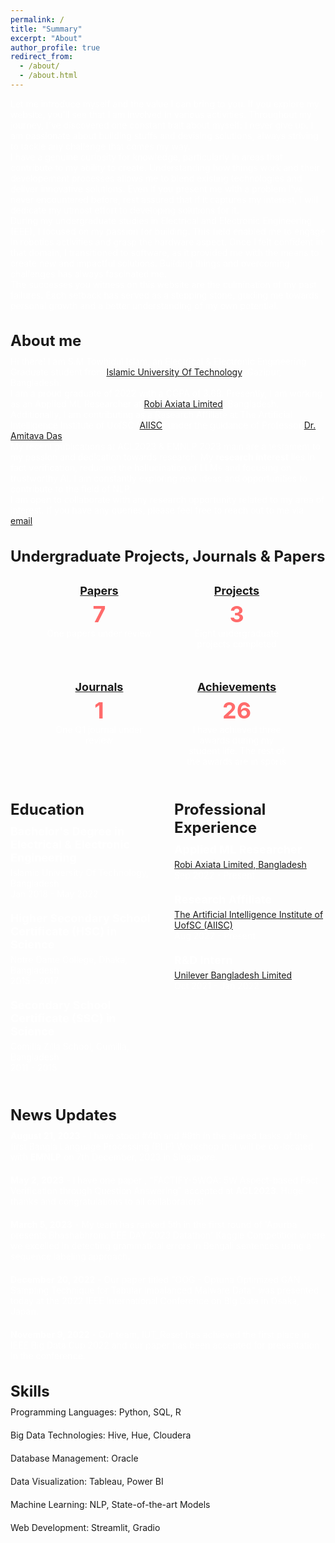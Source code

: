 ```yaml
---
permalink: /
title: "Summary"
excerpt: "About"
author_profile: true
redirect_from: 
  - /about/
  - /about.html
---
```

<!-- ## About me -->
<!-- ## Summary -->
Let me introduce myself and the value I can bring to you. If you explore my website, you'll see that I am involved in various activities. Throughout my journey, I've discovered one constant trait about myself: I never give up. I am passionate about building stuffs and devising solutions, always striving to tackle any challenge that comes my way.

I have a genuine curiosity for knowledge, particularly in areas that contribute to my ability to create. Understanding how things work and their developement processes allows me to blend existing technologies and deliver innovative solutions. Even if you present me with a problem I've never encountered before, rest assured that if it captures my interest, I will dedicate my utmost effort to developing solutions for it.

During my undergraduate studies in Electrical and Electronic Engineering (EEE), I focused on my passion for building. This field enabled me to engage in robotics activities and grasp the hardware aspect. Once I felt confident in that domain, I transitioned to software, as it provided me with the means to create new and impactful solutions. Building things and overcoming challenges has always fascinated me.

The successes you witness on this website are the culmination of my past failures. Each setback has served as a stepping stone, guiding me towards personal growth and a better understanding of my own potential. 


## About me
Hi there! I am S.M Towhidul Islam, an Electrical & Electronic Engineering Graduate student from [Islamic University Of Technology](https://www.iutoic-dhaka.edu/), Gazipur, Bangladesh. 

I am a proud graduate of 2022 with a CGPA of 3.68. Presently, I am working as an Applied ML Researcher at [Robi Axiata Limited](https://www.robi.com.bd/en), Bangladesh. Additionally, I am contributing as a Research Affiliate at The Artificial Intelligence Institute of UofSC ([AIISC](https://aiisc.ai/)) under the guidance of Professor [Dr. Amitava Das](https://scholar.google.com/citations?hl=en&user=HYpfhaEAAAAJ&view_op=list_works&sortby=pubdate).

My recent publications at ACL2023 & EMNLP 2023 main are a testament to my passion and dedication towards research. My <b>research interest</b> lies in fact verification, reducing the hallucination of LLMs and focusing on trustworthy AI. I am constantly exploring new ideas and opportunities to contribute to the field of NLP.

I am open to collaborate with any research opportunity related to my area of interest. If you have any queries, please feel free to reach out to me via [email](towhidulislam@iut-dhaka.edu).

## Undergraduate Projects, Journals & Papers
<div class="counter-container">
  <div class="counter-card">
    <h3><a href="/publications/">Papers</a></h3>
    <p class="count">7</p>
    <p>One papers under review</p>
  </div>
  <div class="counter-card">
    <h3><a href="/portfolio/">Projects</a></h3>
    <p class="count">3</p>
    <p>Eight undergraduate projects completed</p>
  </div>
  <div class="counter-card">
    <h3><a href="/publications/">Journals</a></h3> 
    <p class="count">1</p>
    <p>One Q1 journal under review</p>
  </div>
  <div class="counter-card">
    <h3><a href="/awards/">Achievements</a></h3>
    <p class="count">26</p>
    <p>I have achieved three awards during my student life. The rest of the awards are in sports</p>
  </div>
</div>

<style>
.counter-container {
  display: flex;
  flex-wrap: wrap;
  justify-content: center;
  gap: 10px;
}

.counter-card {
  flex-basis: 170px;
  text-align: center;
  padding: 20px;
  background-color: #121212.;
  color: #ffffff;
  border-radius: 8px;
  box-shadow: 0 2px 4px rgba(255, 255, 255, 0.1);
  transition: transform 0.3s ease-in-out;
}

.counter-card:hover {
  transform: translateY(-5px);
  box-shadow: 0 4px 8px rgba(255, 255, 255, 0.1);
}

h3 {
  margin-top: 0;
  font-size: 24px;
  font-weight: bold;
  color: #ffffff;
}

.count {
  font-size: 36px;
  font-weight: bold;
  color: #ff6b6b;
}

p {
  margin-bottom: 0;
  font-size: 14px;
  color: #ffffff;
}
</style>

<div class="experience-container">
  <div class="education">
    <h2>Education</h2>
    <ul>
      <li>
        <h3>Bachelor's Degree in Electrical & Electronic Engineering</h3>
        <p>Islamic University Of Technology, Bangladesh</p>
        <p>Jan 2018 - May 2022</p>
      </li>
      <li>
        <h3>Higher Secondary School Certificate (HSC) in Science</h3>
        <p>Notre Dame College, Dhaka, Bangladesh</p>
        <p>2015 - 2017</p>
      </li>
        <li>
        <h3>Secondary School Certificate (SSC) in Science</h3>
        <p>Comilla Zilla School, Cumilla, Bangladesh</p>
        <p>2011 - 2015</p>
      </li>
    </ul>
  </div>
  <div class="professional-experience">
    <h2>Professional Experience</h2>
    <ul>
      <li>
        <h3>Applied ML Researcher</h3> 
        <p><a href="https://www.robi.com.bd/en">Robi Axiata Limited, Bangladesh</a></p> 
        <p>Sep 2022 - Present</p>
      </li>
      <li>
        <h3>Research Affiliate</h3>
        <p><a href="https://aiisc.ai/">The Artificial Intelligence Institute of UofSC (AIISC)</a> </p>
        <p>Aug 2022 - Present</p>
      </li>
      <li>
        <h3>R&D Intern</h3>
        <p><a href="https://www.unilever.com/ucl-bd/">Unilever Bangladesh Limited</a></p> 
        <p>Oct 2021 - Jan 2022</p>
      </li>
    </ul>
  </div>
</div>

<style>
.experience-container {
  display: flex;
  justify-content: space-between;
}

.education,
.professional-experience {
  flex-basis: 48%;
}

h2 {
  font-size: 24px;
  font-weight: bold;
  margin-bottom: 10px;
}

ul {
  list-style: none;
  padding: 0;
  margin: 0;
}

li {
  margin-bottom: 20px;
}

h3 {
  font-size: 18px;
  font-weight: bold;
  margin-bottom: 5px;
}

p {
  margin: 0;
  font-size: 14px;
  color: #ffffff;
}
</style>


## News Updates
- **August 21, 2023** - I have stood #4th and #9th in the shared tasks of the first Bangla Language Processing (BLP) Workshop that will be co-located with <b>EMNLP</b> on 7th December, 2023 in Singapore.

- **May 2, 2023** - I have one paper , "FACTIFY-5WQA: 5W Aspect-based Fact Verification through Question Answering" accepted at <b>ACL2023</b>. Huge thanks and congratulations to all collaborators!

- **March 5, 2023** - My team has ranked 5th in the first round of 'Apurba presents Bhashabhrom: EEE DAY 2023 Datathon' Kaggle Competition where we excelled in detecting grammatical errors in Bengali sentences using a sequence labeling approach.

- **December 20, 2022** - Our paper titled "OOG - Optuna Optimized GAN Sampling Technique for Tabular Imbalanced Malware Data" was presented today at the 2022 IEEE International Conference on Big Data in Osaka, Japan.

- **November 9, 2022** - Our team, IUT_Reset has achieved the first place in IEEE Big Data Cup 2022 and our paper has been accepted for presentation in the conference. 

<!-- - **Exciting Research Discovery** - June 15, 2023
  A groundbreaking research finding has been published in a prestigious journal.

- **Upcoming Conference Announcement** - July 1, 2023
  We are pleased to announce the upcoming international conference on AI and ML.

- **New Collaboration Opportunity** - August 10, 2023
  We are excited to announce a new collaboration opportunity with a leading industry partner. -->

## Skills

- Programming Languages: Python, SQL, R
- Big Data Technologies: Hive, Hue, Cloudera
- Database Management: Oracle
- Data Visualization: Tableau, Power BI
- Machine Learning: NLP, State-of-the-art Models
- Web Development: Streamlit, Gradio

